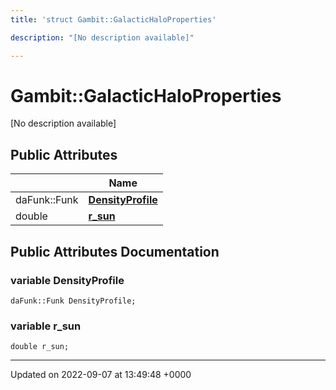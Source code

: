 ```yaml
---
title: 'struct Gambit::GalacticHaloProperties'

description: "[No description available]"

---
```


# Gambit::GalacticHaloProperties





[No description available]

## Public Attributes

|                | Name           |
| -------------- | -------------- |
| daFunk::Funk | **[DensityProfile](/documentation/code/classes/structgambit_1_1galactichaloproperties/#variable-densityprofile)**  |
| double | **[r_sun](/documentation/code/classes/structgambit_1_1galactichaloproperties/#variable-r-sun)**  |

## Public Attributes Documentation

### variable DensityProfile

```
daFunk::Funk DensityProfile;
```


### variable r_sun

```
double r_sun;
```


-------------------------------

Updated on 2022-09-07 at 13:49:48 +0000